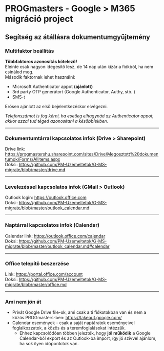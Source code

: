 # PROGmasters - Google > M365 migráció project
## Segítség az átállásra dokumentumgyűjtemény

### Multifaktor beállítás
**Többfaktoros azonosítás kötelező!**  
Eleinte csak nagyon idegesítő lesz, de 14 nap után kizár a fiókból, ha nem csinálod meg.  
Második faktornak lehet használni:
- Microsoft Authenticator appot **(ajánlott)**
- 3rd party OTP generátort (Google Authenticator, Authy, stb..)
- SMS-t

Erősen ajánlott az első bejelentkezéskor elvégezni.  

*Telefonszámot is fog kérni, ha esetleg elhagynád az Authenticator appot, akkor azzal tud téged azonosítani a későbbiekben.*

---

### Dokumentumtárral kapcsolatos infok (Drive > Sharepoint)
Drive link: https://progmastershu.sharepoint.com/sites/Drive/Megosztott%20dokumentumok/Forms/AllItems.aspx  
Doksi: https://github.com/PM-Uzemeltetok/G-MS-migrate/blob/master/drive.md

---

### Levelezéssel kapcsolatos infok (GMail > Outlook)
Outlook login: https://outlook.office.com  
Doksi: https://github.com/PM-Uzemeltetok/G-MS-migrate/blob/master/outlook_calendar.md

---

### Naptárral kapcsolatos infok (Calendar)
Calendar link: https://outlook.office.com/calendar  
Doksi: https://github.com/PM-Uzemeltetok/G-MS-migrate/blob/master/outlook_calendar.md#calendar

---

### Office telepítő beszerzése
Link: https://portal.office.com/account  
Doksi: https://github.com/PM-Uzemeltetok/G-MS-migrate/blob/master/office.md

---

### Ami nem jön át
- Privát Google Drive file-ok, ami csak a ti fiókotokban van és nem a közös PROGmasters-ben: https://takeout.google.com/
- Calendar események - csak a saját naptáratok eseményeivel foglalkozzatok, a közös és a teremfoglalásokat intézzük.
  - Ehhez kapcsolódóan többen jelezték, hogy **jól működik** a Google Calendar-ból export és az Outlook-ba import, így jó szívvel ajánlom, ha sok ilyen időpontotok van.
